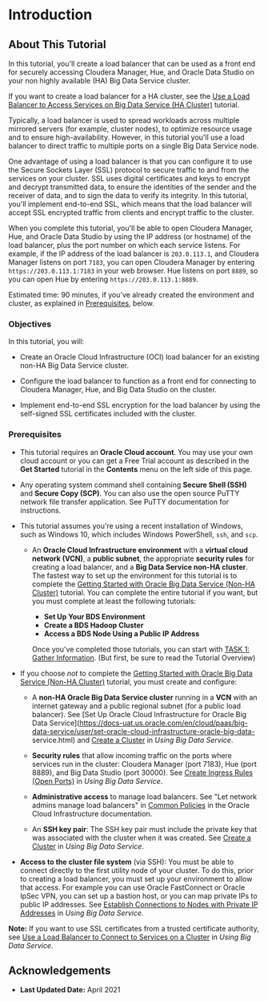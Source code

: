 # Introduction

## About This Tutorial

In this tutorial, you'll create a load balancer that can be used as a front end for securely accessing Cloudera Manager, Hue, and Oracle Data Studio on your non highly available (HA) Big Data Service cluster.  

If you want to create a load balancer for a HA cluster, see the [Use a Load Balancer to Access Services on Big Data Service (HA Cluster)](https://apexapps.oracle.com/pls/apex/dbpm/r/livelabs/view-tutorial?wid=810) tutorial.

Typically, a load balancer is used to spread workloads across multiple mirrored servers (for example, cluster nodes), to optimize resource usage and to ensure high-availability. However, in this tutorial you'll use a load balancer to direct traffic to multiple ports on a single Big Data Service node.

One advantage of using a load balancer is that you can configure it to use the Secure Sockets Layer (SSL) protocol to secure traffic to and from the services on your cluster. SSL uses digital certificates and keys to encrypt and decrypt transmitted data, to ensure the identities of the sender and the receiver of data, and to sign the data to verify its integrity.  In this tutorial, you'll implement end-to-end SSL, which means that the load balancer will accept SSL encrypted traffic from clients and encrypt traffic to the cluster.

When you complete this tutorial, you'll be able to open Cloudera Manager, Hue, and Oracle Data Studio by using the IP address (or hostname) of the load balancer, plus the port number on which each service listens. For example, if the IP address of the load balancer is `203.0.113.1`, and Cloudera Manager listens on port `7183`, you can open Cloudera Manager by entering `https://203.0.113.1:7183` in your web browser. Hue listens on port `8889`, so you can open Hue by entering `https://203.0.113.1:8889`.

Estimated time: 90 minutes, if you've already created the environment and cluster, as explained in [Prerequisites](#prerequisites), below.

### Objectives

In this tutorial, you will:

* Create an Oracle Cloud Infrastructure (OCI) load balancer for an existing non-HA Big Data Service cluster.

* Configure the load balancer to function as a front end for connecting to Cloudera Manager, Hue, and Big Data Studio on the cluster.

* Implement end-to-end SSL encryption for the load balancer by using the self-signed SSL certificates included with the cluster.

### Prerequisites

* This tutorial requires an **Oracle Cloud account**. You may use your own cloud account or you can get a Free Trial account as described in the **Get Started** tutorial in the **Contents** menu on the left side of this page.

* Any operating system command shell containing **Secure Shell (SSH)** and **Secure Copy (SCP)**. You can also use the open source PuTTY network file transfer application. See PuTTY documentation for instructions.

* This tutorial assumes you're using a recent installation of Windows, such as Windows 10, which includes Windows PowerShell, `ssh`, and `scp`.  

  * An **Oracle Cloud Infrastructure environment** with a **virtual cloud network (VCN)**, a **public subnet**, the appropriate **security rules** for creating a load balancer, and a **Big Data Service non-HA cluster**. The fastest way to set up the environment for this tutorial is to complete the [Getting Started with Oracle Big Data Service (Non-HA Cluster)](https://apexapps.oracle.com/pls/apex/dbpm/r/livelabs/view-tutorial?wid=762&session=3565379308288) tutorial. You can complete the entire tutorial if you want, but you must complete at least the following tutorials:

    * **Set Up Your BDS Environment**
    * **Create a BDS Hadoop Cluster**
    * **Access a BDS Node Using a Public IP Address**

    Once you've completed those tutorials, you can start with [TASK 1: Gather Information](#Task1:GatherInformation). (But first, be sure to read the Tutorial Overview)

* If you choose *not* to complete the [Getting Started with Oracle Big Data Service (Non-HA Cluster)](https://apexapps.oracle.com/pls/apex/dbpm/r/livelabs/view-tutorial?wid=762&session=3565379308288) tutorial, you must create and configure:

  * A **non-HA Oracle Big Data Service cluster** running in a **VCN** with an internet gateway and a public regional subnet (for a public load balancer). See [Set Up Oracle Cloud Infrastructure for Oracle Big Data Service](https://docs-uat.us.oracle.com/en/cloud/paas/big-data-service/user/set-oracle-cloud-infrastructure-oracle-big-data-  service.html) and [Create a Cluster](https://docs.oracle.com/en/cloud/paas/big-data-service/user/create-cluster.html) in *Using Big Data Service*.

  * **Security rules** that allow incoming traffic on the ports where services run in the cluster: Cloudera Manager (port 7183), Hue (port 8889), and Big Data Studio (port 30000). See [Create Ingress Rules \(Open Ports\)](https://docs.oracle.com/en/cloud/paas/big-data-service/user/define-security-rules.html#GUID-CE7BE686-4047-4DAA-BCE7-3B46BABC321F) in *Using Big Data Service*.

  * **Administrative access** to manage load balancers.  See "Let network admins manage load balancers" in [Common Policies](https://docs.cloud.oracle.com/en-us/iaas/Content/Identity/Concepts/commonpolicies.htm) in the Oracle Cloud Infrastructure documentation.

  * An **SSH key pair**: The SSH key pair must include the private key that was associated with the cluster when it was created. See [Create a Cluster](https://docs.oracle.com/en/cloud/paas/big-data-service/user/create-cluster.html) in *Using Big Data Service*.

* **Access to the cluster file system** (via SSH): You must be able to connect directly to the first utility node of your cluster. To do this, prior to creating a load balancer, you must set up your environment to allow that access. For example you can use Oracle FastConnect or Oracle IpSec VPN, you can set up a bastion host, or you can map private IPs to public IP addresses. See  [Establish Connections to Nodes with Private IP Addresses](https://docs.oracle.com/en/cloud/paas/big-data-service/user/establish-connections-nodes-private-ip-addresses.html) in *Using Big Data Service*.

**Note:** If you want to use SSL certificates from a trusted certificate authority, see [Use a Load Balancer to Connect to Services on a Cluster](https://docs.oracle.com/en/cloud/paas/big-data-service/user/use-load-balancer-connect-cluster.html) in *Using Big Data Service*.

## Acknowledgements

* **Last Updated Date:** April 2021
